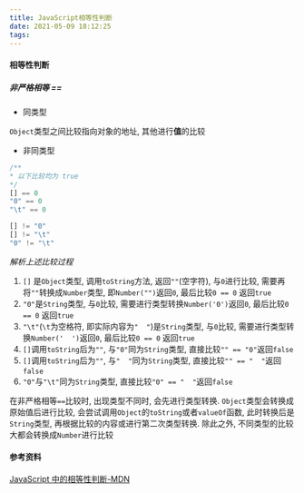 ```yaml
---
title: JavaScript相等性判断
date: 2021-05-09 18:12:25
tags:
---
```


#### 相等性判断

##### 非严格相等 ==

- 同类型

`Object`类型之间比较指向对象的地址, 其他进行**值**的比较

- 非同类型

```javascript
/**
* 以下比较均为 true
*/
[] == 0
"0" == 0
"\t" == 0

[] != "0"
[] != "\t"
"0" != "\t"
```

*解析上述比较过程*

1. `[]` 是`Object`类型, 调用`toString`方法, 返回`""`(空字符), 与`0`进行比较, 需要再将`""`转换成`Number`类型, 即`Number("")`返回`0`, 最后比较`0 == 0` 返回`true`
2. `"0"`是`String`类型, 与`0`比较, 需要进行类型转换`Number('0')`返回`0`, 最后比较`0 == 0` 返回`true`
3. `"\t"`(`\t`为空格符, 即实际内容为`"  "`)是`String`类型, 与`0`比较, 需要进行类型转换`Number('  ')`返回`0`, 最后比较`0 == 0` 返回`true`
4. `[]`调用`toString`后为`""`, 与`"0"`同为`String`类型, 直接比较`"" == "0"`返回`false`
5. `[]`调用`toString`后为`""`, 与`"  "`同为`String`类型, 直接比较`"" == "  "`返回`false`
6. `"0"`与`"\t"`同为`String`类型, 直接比较`"0" == "  "`返回`false`



在非严格相等`==`比较时, 出现类型不同时, 会先进行类型转换. `Object`类型会转换成原始值后进行比较, 会尝试调用`Object`的`toString`或者`valueOf`函数, 此时转换后是`String`类型, 再根据比较的内容或进行第二次类型转换. 除此之外, 不同类型的比较大都会转换成`Number`进行比较



#### 参考资料

[JavaScript 中的相等性判断-MDN](https://developer.mozilla.org/zh-CN/docs/Web/JavaScript/Equality_comparisons_and_sameness)